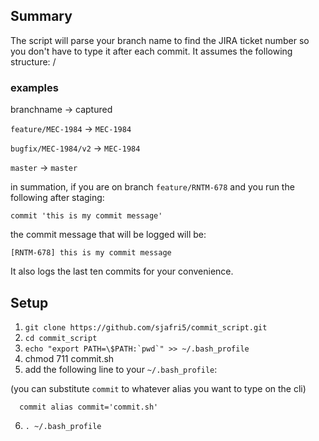 ## Summary 

The script will parse your branch name to find the JIRA ticket number so you don't have to type it after each commit.
It assumes the following structure:  <ticket-type>/<ticket-number>


### examples
branchname            ->   captured

`feature/MEC-1984`    ->  `MEC-1984`

`bugfix/MEC-1984/v2`  ->  `MEC-1984`

`master`              ->  `master`

in summation, if you are on branch `feature/RNTM-678`
and you run the following after staging:

```
commit 'this is my commit message'
```

the commit message that will be logged will be:

```
[RNTM-678] this is my commit message
```

It also logs the last ten commits for your convenience.

## Setup

1) `git clone https://github.com/sjafri5/commit_script.git`
2) `cd commit_script`
3) ``echo "export PATH=\$PATH:`pwd`" >> ~/.bash_profile``
4) chmod 711 commit.sh
5) add the following line to your `~/.bash_profile`:

  (you can substitute `commit` to whatever alias you want to type on the cli)

  ```
    commit alias commit='commit.sh'
  ```

6) `. ~/.bash_profile`
